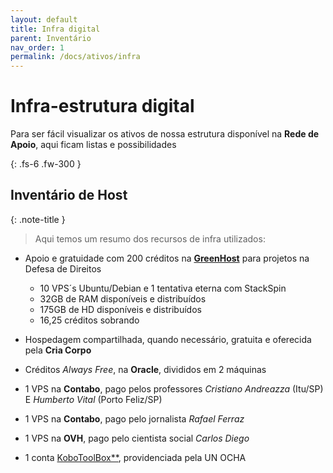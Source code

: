 ```yaml
---
layout: default
title: Infra digital
parent: Inventário
nav_order: 1
permalink: /docs/ativos/infra
---
```



# Infra-estrutura digital 

Para ser fácil visualizar os ativos de nossa estrutura disponível na **Rede de Apoio**, aqui ficam listas e possibilidades

{: .fs-6 .fw-300 }

## Inventário de Host
{: .note-title }
> Aqui temos um resumo dos recursos de infra utilizados:

- Apoio e gratuidade com 200 créditos na <a href="https://greenhost.com" target="_blank">**GreenHost**</a> para projetos na Defesa de Direitos
    - 10 VPS´s Ubuntu/Debian e 1 tentativa eterna com StackSpin
    - 32GB de RAM disponíveis e distribuídos
    - 175GB de HD disponíveis e distribuídos
    - 16,25 créditos sobrando

- Hospedagem compartilhada, quando necessário, gratuita e oferecida pela **Cria Corpo**

- Créditos *Always Free*, na **Oracle**, divididos em 2 máquinas

- 1 VPS na **Contabo**, pago pelos professores *Cristiano Andreazza* (Itu/SP) E *Humberto Vital* (Porto Feliz/SP)

- 1 VPS na **Contabo**, pago pelo jornalista *Rafael Ferraz*

- 1 VPS na **OVH**, pago pelo cientista social *Carlos Diego*

- 1 conta <a href="https://kobotoolbox.org" target="_blank">KoboToolBox**</a>, providenciada pela UN OCHA


